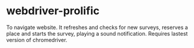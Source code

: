 # webdriver-prolific

To navigate website. It refreshes and checks for new surveys, reserves a place and starts the survey, playing a sound notification. Requires lastest version of chromedriver.